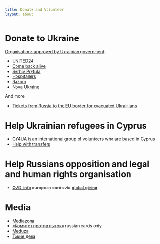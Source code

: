 ```yaml
---
title: Donate and Volunteer
layout: about
---
```

# Donate to Ukraine
[Organisations approved by Ukrainian government](https://war.ukraine.ua/donate/):
* [UNITED24](https://u24.gov.ua/)
* [Come back alive](https://savelife.in.ua/)
* [Serhiy Prytula](https://prytulafoundation.org/en/home/support_page)
* [Hospitallers](https://www.hospitallers.life/needs-hospitallers)
* [Razom](https://www.razomforukraine.org/donate/)
* [Nova Ukraine](https://novaukraine.org/en/donate/)

And more
* [Tickets from Russia to the EU border for evacuated Ukrainians](https://ua2eu.site/donate.html)

# Help Ukrainian refugees in Cyprus
* [CY4UA](https://cy4ua.com/language/en/i-can-help/) is an international group of volunteers who are based in Cyprus
* [Help with transfers](https://t.me/CyprusWheels) 


# Help Russians opposition and legal and human rights organisation
* [OVD-info](https://donate.ovd.legal/) european cards via [global giving](https://www.globalgiving.org/projects/ovd-info/)

# Media
* [Mediazona](https://donate.zona.media/en)
* [«Комитет против пыток»](https://donate.pytkam.net/) russian cards only
* [Meduza](https://support.meduza.io/)
* [Такие дела](https://takiedela.ru/donate/)
